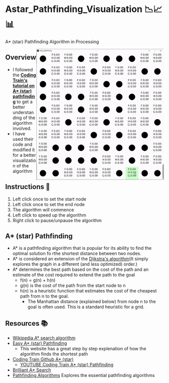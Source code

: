 # Astar_Pathfinding_Visualization 📉📈📊
A* (star) Pathfinding Algorithm in Processing 

<p> 
  <img widht=400 height=417 align='Right' src="https://github.com/Raziz1/Astar_Pathfinding_Visualization/blob/main/images/astar_visualization.gif? raw=true">
</p>

## Overview 
* I followed the **[Coding Train's tutorial on A* (star) pathfinding](https://www.youtube.com/watch?time_continue=80&v=aKYlikFAV4k&feature=emb_logo)** to get a better understanding of the algorithm involved.
* I have used their code and modified it for a better visualization of the algorithm

## Instructions 📃
1. Left click once to set the start node
2. Left click once to set the end node
3. The algorithm will commence
4. Left click to speed up the algorithm
5. Right click to pause/unpause the algorithm

## A* (star) Pathfinding
* A* is a pathfinding algorithm that is popular for its ability to find the optimal solution fo rthe shortest distance between two nodes.
* A* is considered an extension of the [Dijkstra's algorithm](https://www.programiz.com/dsa/dijkstra-algorithm)(It simply explores the graph in a different (and less optimized) order.)
* A* determines the best path based on the cost of the path and an estimate of the cost required to extend the path to the goal
   * f(n) = g(n) + h(n)
   * g(n) is the cost of the path from the start node to n
   * h(n) is a heuristic function that estimates the cost of the cheapest path from n to the goal.
      * The Manhattan distance (explained below) from node n to the goal is often used. This is a standard heuristic for a grid.

## Resources 📚
* [Wikipedia A* search algorithm](https://en.wikipedia.org/wiki/A*_search_algorithm)
* [Easy A* (star) Pathfinding](https://medium.com/@nicholas.w.swift/easy-a-star-pathfinding-7e6689c7f7b2)
  * This website has a great step by step explenation of how the algorithm finds the shortest path
* [Coding Train Github A* (star)](https://github.com/CodingTrain/website/tree/main/CodingChallenges/CC_051_astar/Processing/CC_051_astar)
  * [YOUTUBE Coding Train A* (star) Pathfinding](https://www.youtube.com/watch?time_continue=80&v=aKYlikFAV4k&feature=emb_logo)
* [Brilliant A* Search](https://brilliant.org/wiki/a-star-search/)
* [Pathfinding Algorithms](https://medium.com/@urna.hybesis/pathfinding-algorithms-the-four-pillars-1ebad85d4c6b) Explores the essential pathfinding algorithms 
